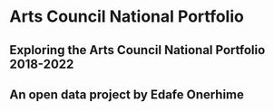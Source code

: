 # Arts Council National Portfolio

## Exploring the Arts Council National Portfolio 2018-2022

## An open data project by Edafe Onerhime
